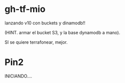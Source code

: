 # gh-tf-mio

lanzando v10 con buckets y dinamodb!!

(HINT. armar el bucket S3, y la base dynamodb a mano).

SI se quiere terrafonear, mejor.
# Pin2
INICIANDO....
